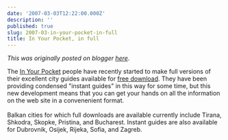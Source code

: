 ```yaml
---
date: '2007-03-03T12:22:00.000Z'
description: ''
published: true
slug: 2007-03-in-your-pocket-in-full
title: In Your Pocket, in full
---
```


*This was originally posted on blogger [here](https://blog.balkanology.com/2007/03/in-your-pocket-in-full.html)*.

The <a href="http://www.inyourpocket.com">In Your Pocket</a> people have recently started to make full versions of their excellent city guides available for <a href="http://www.inyourpocket.com/static/download/downloads_main.html">free download</a>. They have been providing condensed "instant guides" in this way for some time, but this new development means that you can get your hands on all the information on the web site in a convenenient format. <br /><br />Balkan cities for which full downloads are available currently include Tirana, Shkodra, Skopke, Pristina, and Bucharest. Instant guides are also available for Dubrovnik, Osijek, Rijeka, Sofia, and Zagreb.
